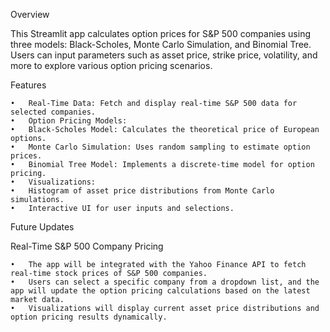 Overview

This Streamlit app calculates option prices for S&P 500 companies using three models: Black-Scholes, Monte Carlo Simulation, and Binomial Tree. Users can input parameters such as asset price, strike price, volatility, and more to explore various option pricing scenarios.

Features

	•	Real-Time Data: Fetch and display real-time S&P 500 data for selected companies.
	•	Option Pricing Models:
	•	Black-Scholes Model: Calculates the theoretical price of European options.
	•	Monte Carlo Simulation: Uses random sampling to estimate option prices.
	•	Binomial Tree Model: Implements a discrete-time model for option pricing.
	•	Visualizations:
	•	Histogram of asset price distributions from Monte Carlo simulations.
	•	Interactive UI for user inputs and selections.

Future Updates

Real-Time S&P 500 Company Pricing

	•	The app will be integrated with the Yahoo Finance API to fetch real-time stock prices of S&P 500 companies.
	•	Users can select a specific company from a dropdown list, and the app will update the option pricing calculations based on the latest market data.
	•	Visualizations will display current asset price distributions and option pricing results dynamically.

